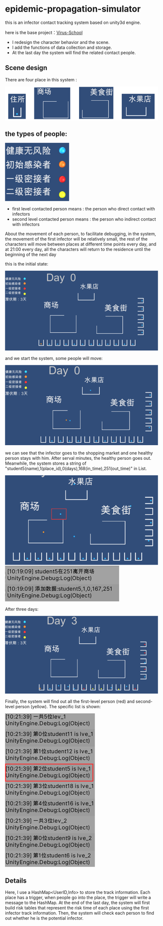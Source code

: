 # epidemic-propagation-simulator

this is an infector contact tracking system based on unity3d engine.

here is the base project：[Virus-School](https://github.com/YunxiuXu/Virus-School)

+ I redesign the character behavior and the scene.
+ I add the functions of data collection and storage.
+ At the last day the system will find the related contact people.

## Scene design
There are four place in this system :

![image](https://github.com/bkZhu/epidemic-propagation-simulator/blob/main/images/scenes.png)

## the types of people:

![image](https://github.com/bkZhu/epidemic-propagation-simulator/blob/main/images/type.png)

+ first level contacted person means : the person who direct contact with infectors
+ second level contacted person means : the person who indirect contact with infectors

About the movement of each person, to facilitate debugging, in the system, the movement of the first infector will be relatively small, the rest of the characters will move between places at different time points every day, and at 21:00 every day, all the characters will return to the residence until the beginning of the next day

this is the initial state:

![image](https://github.com/bkZhu/epidemic-propagation-simulator/blob/main/images/init_state.png)

and we start the system, some people will move:

![image](https://github.com/bkZhu/epidemic-propagation-simulator/blob/main/images/move_state.png)

we can see that the infector goes to the shopping market and one healthy person stays with him.
After serval minutes, the healthy person goes out. Meanwhile, the system stores a string of "student5(name),1(place_id),0(days),168(in_time),251(out_time)" in List<string>.

![image](https://github.com/bkZhu/epidemic-propagation-simulator/blob/main/images/move_state2.png)
![image](https://github.com/bkZhu/epidemic-propagation-simulator/blob/main/images/info.png)

After three days:

![image](https://github.com/bkZhu/epidemic-propagation-simulator/blob/main/images/last_state.png)

Finally, the system will find out all the first-level person (red) and second-level person (yellow). The specific list is shown:

![image](https://github.com/bkZhu/epidemic-propagation-simulator/blob/main/images/track_info.png)

## Details
Here, I use a HashMap<UserID,Info> to store the track information.
Each place has a trigger, when people go into the place, the trigger will write a message to the HashMap.
At the end of the last day, the system will first build risk tables that represent the risk time of each place using the first infector track information.
Then, the system will check each person to find out whether he is the potential infector.
